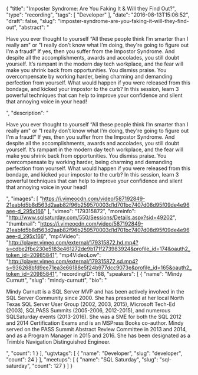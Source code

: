{
  "title": "Imposter Syndrome: Are You Faking It & Will they Find Out?",
  "type": "recording",
  "tags": [
    "Developer"
  ],
  "date": "2016-08-13T15:06:52",
  "draft": false,
  "slug": "imposter-syndrome-are-you-faking-it-will-they-find-out",
  "abstract": "<p>Have you ever thought to yourself  “All these people think I’m smarter than I really am\" or \"I really don’t know what I’m doing, they're going to figure out I'm a fraud!”  If yes, then you suffer from the Impostor Syndrome. And despite all the accomplishments, awards and accolades, you still doubt yourself. It’s rampant in the modern day tech workplace, and the fear will make you shrink back from opportunities. You dismiss praise. You overcompensate by working harder, being charming and demanding perfection from yourself. What would happen if you were released from this bondage, and kicked your impostor to the curb? In this session, learn 3 powerful techniques that can help to improve your confidence and silent that annoying voice in your head!</p>",
  "description": "<p>Have you ever thought to yourself  “All these people think I’m smarter than I really am\" or \"I really don’t know what I’m doing, they're going to figure out I'm a fraud!”  If yes, then you suffer from the Impostor Syndrome. And despite all the accomplishments, awards and accolades, you still doubt yourself. It’s rampant in the modern day tech workplace, and the fear will make you shrink back from opportunities. You dismiss praise. You overcompensate by working harder, being charming and demanding perfection from yourself. What would happen if you were released from this bondage, and kicked your impostor to the curb? In this session, learn 3 powerful techniques that can help to improve your confidence and silent that annoying voice in your head!</p>",
  "images": [
    "https://i.vimeocdn.com/video/587192849-21eabfd5b8d563d2aab82f96b259570003d1d701bc7407d08d95f09de4e96aee-d_295x166"
  ],
  "vimeo": "179315872",
  "moreinfo": "http://www.sqlsaturday.com/550/Sessions/Details.aspx?sid=49202",
  "thumbnail": "https://i.vimeocdn.com/video/587192849-21eabfd5b8d563d2aab82f96b259570003d1d701bc7407d08d95f09de4e96aee-d_295x166",
  "mp4Video": "http://player.vimeo.com/external/179315872.hd.mp4?s=cdbe2fbe230e5183e461272de9b171f273983924&profile_id=174&oauth2_token_id=20985841",
  "mp4VideoLow": "http://player.vimeo.com/external/179315872.sd.mp4?s=936268bfd9ee71ea3e66188e5f24b977dcc9073e&profile_id=165&oauth2_token_id=20985841",
  "recordingID": 188,
  "speakers": [
    {
      "name": "Mindy Curnutt",
      "slug": "mindy-curnutt",
      "bio": "<p>Mindy Curnutt is a SQL Server MVP and has been actively involved in the SQL Server Community since 2000. She has presented at her local North Texas SQL Server User Group (2002, 2003, 2015), Microsoft Tech-Ed (2003), SQLPASS Summits (2005-2006, 2012-2015), and numerous SQLSaturday events (2013-2016). She was a SME for both the SQL 2012 and 2014 Certification Exams and is an MSPress Books co-author. Mindy served on the PASS Summit Abstract Review Committee in 2013 and 2014, and as a Program Manager in 2015 and 2016. She has been designated as a Trimble Navigation Distinguished Engineer.</p>",
      "count": 1
    }
  ],
  "ugtvtags": [
    {
      "name": "Developer",
      "slug": "developer",
      "count": 24
    }
  ],
  "meetups": [
    {
      "name": "SQL Saturday",
      "slug": "sql-saturday",
      "count": 127
    }
  ]
}